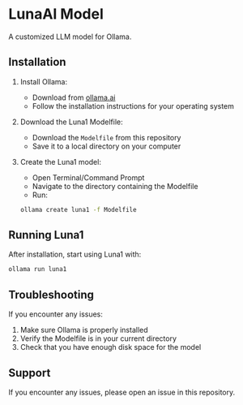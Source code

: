 # LunaAI Model

A customized LLM model for Ollama.

## Installation

1. Install Ollama:
   - Download from [ollama.ai](https://ollama.ai)
   - Follow the installation instructions for your operating system

2. Download the Luna1 Modelfile:
   - Download the `Modelfile` from this repository
   - Save it to a local directory on your computer

3. Create the Luna1 model:
   - Open Terminal/Command Prompt
   - Navigate to the directory containing the Modelfile
   - Run:
   ```bash
   ollama create luna1 -f Modelfile
   ```

## Running Luna1

After installation, start using Luna1 with:
```bash
ollama run luna1
```

## Troubleshooting

If you encounter any issues:
1. Make sure Ollama is properly installed
2. Verify the Modelfile is in your current directory
3. Check that you have enough disk space for the model

## Support

If you encounter any issues, please open an issue in this repository.
